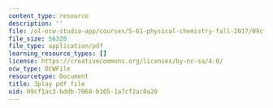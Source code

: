 ```yaml
---
content_type: resource
description: ''
file: /ol-ocw-studio-app/courses/5-61-physical-chemistry-fall-2017/09cf1ac3bddb7068b1051a7cf2ac0a20_Z0ALwCckM24.pdf
file_size: 56320
file_type: application/pdf
learning_resource_types: []
license: https://creativecommons.org/licenses/by-nc-sa/4.0/
ocw_type: OCWFile
resourcetype: Document
title: 3play pdf file
uid: 09cf1ac3-bddb-7068-b105-1a7cf2ac0a20
---
```

